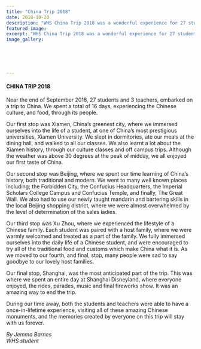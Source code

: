 ```yaml
---
title: "China Trip 2018"
date: 2018-10-20
description: "WHS China Trip 2018 was a wonderful experience for 27 students & 3 teachers experiencing Chinese culture & food..."
featured-image: 
excerpt: "WHS China Trip 2018 was a wonderful experience for 27 students and 3 teachers experiencing Chinese culture & food though its people."
image_gallery:
	
	
	
	
	
---
```


<h4 dir="ltr"><span>CHINA TRIP 2018</span></h4>
<p dir="ltr"><span>Near the end of September 2018, 27 students and 3 teachers, embarked on a trip to China. We spent a total of 16 days, experiencing the Chinese culture, and food, through its people.</span></p>
<p dir="ltr"><span>Our first stop was Xiamen, China&rsquo;s greenest city, where we immersed ourselves into the life of a student, at one of China&rsquo;s most prestigious universities, Xiamen University. We slept in dormitories, ate our meals at the dining hall, and walked to all our classes. We also learnt a lot about the Xiamen history, through our culture classes and off campus trips. Although the weather was above 30 degrees at the peak of midday, we all enjoyed our first taste of China.</span></p>
<p dir="ltr"><span>Our second stop was Beijing, where we spent our time learning of China&rsquo;s history, both traditional and modern. We went to many well known places including; the Forbidden City, the Confucius Headquarters, the Imperial Scholars College Campus and Confucius Temple, and finally, The Great Wall. We also had to use our newly taught mandarin and bartering skills in the local Beijing shopping district, where we were almost overwhelmed by the level of determination of the sales ladies.</span></p>
<p dir="ltr"><span>Our third stop was Xu Zhou, where we experienced the lifestyle of a Chinese family. Each student was paired with a host family, where we were warmly welcomed and treated as a part of the family. We fully immersed ourselves into the daily life of a Chinese student, and were encouraged to try all of the traditional food and customs which make China what it is. As we moved to our fourth, and final, stop, many people were sad to say goodbye to our lovely host families.</span></p>
<p dir="ltr"><span>Our final stop, Shanghai, was the most anticipated part of the trip. This was where we spent an entire day at Shanghai Disneyland, where everyone enjoyed, the rides, parades, music and final fireworks show. It was an amazing way to end the trip.</span></p>
<p dir="ltr"><span>During our time away, both the students and teachers were able to have a once-in-lifetime experience, visiting all of these amazing Chinese monuments, and the memories created by everyone on this trip will stay with us forever.</span></p>
<p dir="ltr"><em>By Jemma Barnes<br />WHS student</em></p>
<div><span><br /></span></div>

